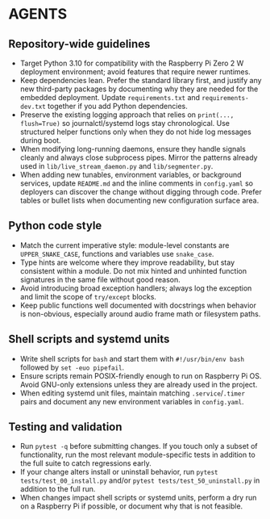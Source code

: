 # AGENTS

## Repository-wide guidelines
- Target Python 3.10 for compatibility with the Raspberry Pi Zero 2 W deployment environment; avoid features that require newer runtimes.
- Keep dependencies lean. Prefer the standard library first, and justify any new third-party packages by documenting why they are needed for the embedded deployment. Update `requirements.txt` and `requirements-dev.txt` together if you add Python dependencies.
- Preserve the existing logging approach that relies on `print(..., flush=True)` so journalctl/systemd logs stay chronological. Use structured helper functions only when they do not hide log messages during boot.
- When modifying long-running daemons, ensure they handle signals cleanly and always close subprocess pipes. Mirror the patterns already used in `lib/live_stream_daemon.py` and `lib/segmenter.py`.
- When adding new tunables, environment variables, or background services, update `README.md` and the inline comments in
  `config.yaml` so deployers can discover the change without digging through code. Prefer tables or bullet lists when documenting
  new configuration surface area.

## Python code style
- Match the current imperative style: module-level constants are `UPPER_SNAKE_CASE`, functions and variables use `snake_case`.
- Type hints are welcome where they improve readability, but stay consistent within a module. Do not mix hinted and unhinted function signatures in the same file without good reason.
- Avoid introducing broad exception handlers; always log the exception and limit the scope of `try/except` blocks.
- Keep public functions well documented with docstrings when behavior is non-obvious, especially around audio frame math or filesystem paths.

## Shell scripts and systemd units
- Write shell scripts for `bash` and start them with `#!/usr/bin/env bash` followed by `set -euo pipefail`.
- Ensure scripts remain POSIX-friendly enough to run on Raspberry Pi OS. Avoid GNU-only extensions unless they are already used in the project.
- When editing systemd unit files, maintain matching `.service`/`.timer` pairs and document any new environment variables in `config.yaml`.

## Testing and validation
- Run `pytest -q` before submitting changes. If you touch only a subset of functionality, run the most relevant module-specific tests in addition to the full suite to catch regressions early.
- If your change alters install or uninstall behavior, run `pytest tests/test_00_install.py` and/or `pytest tests/test_50_uninstall.py` in addition to the full run.
- When changes impact shell scripts or systemd units, perform a dry run on a Raspberry Pi if possible, or document why that is not feasible.
